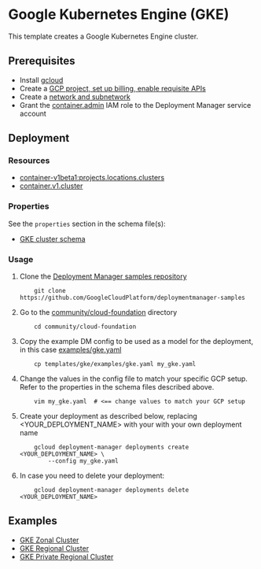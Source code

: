 # Google Kubernetes Engine (GKE)

This template creates a Google Kubernetes Engine cluster.

## Prerequisites

- Install [gcloud](https://cloud.google.com/sdk)
- Create a [GCP project, set up billing, enable requisite APIs](../project/README.md)
- Create a [network and subnetwork](../network/README.md)
- Grant the [container.admin](https://cloud.google.com/kubernetes-engine/docs/how-to/iam) IAM role to the Deployment Manager service account

## Deployment

### Resources

- [container-v1beta1:projects.locations.clusters](https://cloud.google.com/kubernetes-engine/docs/reference/rest/v1beta1/projects.locations.clusters)
- [container.v1.cluster](https://cloud.google.com/compute/docs/reference/latest/gke)

### Properties

See the `properties` section in the schema file(s):

- [GKE cluster schema](gke.py.schema)

### Usage

1. Clone the [Deployment Manager samples repository](https://github.com/GoogleCloudPlatform/deploymentmanager-samples)

    ```shell
        git clone https://github.com/GoogleCloudPlatform/deploymentmanager-samples
    ```

2. Go to the [community/cloud-foundation](../../) directory

    ```shell
        cd community/cloud-foundation
    ```

3. Copy the example DM config to be used as a model for the deployment, in this case [examples/gke.yaml](examples/gke.yaml)

    ```shell
        cp templates/gke/examples/gke.yaml my_gke.yaml
    ```

4. Change the values in the config file to match your specific GCP setup.
   Refer to the properties in the schema files described above.

    ```shell
        vim my_gke.yaml  # <== change values to match your GCP setup
    ```

5. Create your deployment as described below, replacing <YOUR_DEPLOYMENT_NAME>
   with your with your own deployment name

    ```shell
        gcloud deployment-manager deployments create <YOUR_DEPLOYMENT_NAME> \
            --config my_gke.yaml
    ```

6. In case you need to delete your deployment:

    ```shell
        gcloud deployment-manager deployments delete <YOUR_DEPLOYMENT_NAME>
    ```

## Examples

- [GKE Zonal Cluster](examples/gke.yaml)
- [GKE Regional Cluster](examples/gke_regional.yaml)
- [GKE Private Regional Cluster](examples/gke_regional_private.yaml)
